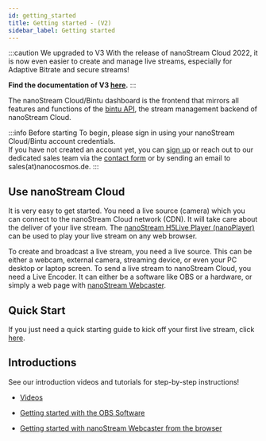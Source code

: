 ```yaml
---
id: getting_started
title: Getting started - (V2)
sidebar_label: Getting started
---
```


:::caution We upgraded to V3
With the release of nanoStream Cloud 2022, it is now even easier to create and manage live streams, especially for Adaptive Bitrate and secure streams! <br/>

**Find the documentation of V3 [here](../dashboard/overview).**
:::

The nanoStream Cloud/Bintu dashboard is the frontend that mirrors all features and functions of the [bintu API](../cloud/bintu_api), the stream management backend of nanoStream Cloud. 

:::info Before starting
To begin, please sign in using your nanoStream Cloud/Bintu account credentials. <br/>
If you have not created an account yet, you can [sign up](https://dashboard.nanostream.cloud/auth?signup) or reach out to our dedicated sales team via the [contact form](https://www.nanocosmos.de/contact) or by sending an email to sales(at)nanocosmos.de.
:::

## Use nanoStream Cloud

It is very easy to get started. You need a live source (camera) which you can connect to the nanoStream Cloud network (CDN). It will take care about the deliver of your live stream. 
The [nanoStream H5Live Player (nanoPlayer)](../nanoplayer/nanoplayer_introduction) can be used to play your live stream on any web browser. 

To create and broadcast a live stream, you need a live source.
This can be either a webcam, external camera, streaming device, or even your PC desktop or laptop screen.
To send a live stream to nanoStream Cloud, you need a Live Encoder. It can either be a software like OBS or a hardware, or simply a web page with [nanoStream Webcaster](../webrtc/nanostream_webrtc_introduction).

## Quick Start

If you just need a quick starting guide to kick off your first live stream, click [here](How_to_Start_a_Stream.md).

## Introductions

See our introduction videos and tutorials for step-by-step instructions!

- [Videos](https://www.nanocosmos.de/blog/videos)

- [Getting started with the OBS Software](https://www.nanocosmos.de/blog/2020/01/how-to-use-obs-as-a-live-encoder-for-your-nanostream/)

- [Getting started with nanoStream Webcaster from the browser](How_to_Use_the_nanoStream_Webcaster)


